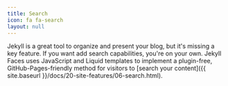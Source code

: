 ```yaml
---
title: Search
icon: fa fa-search
layout: null
---
```


Jekyll is a great tool to organize and present your blog, but it's missing a key feature. If you want add search capabilities, you're on your own. Jekyll Faces uses JavaScript and Liquid templates to implement a plugin-free, GitHub-Pages-friendly method for visitors to [search your content]({{ site.baseurl }}/docs/20-site-features/06-search.html). 